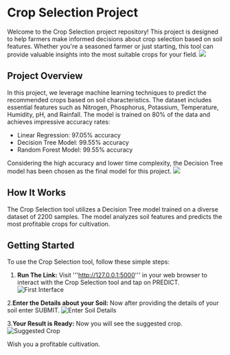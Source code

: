 # Crop Selection Project

Welcome to the Crop Selection project repository! This project is designed to help farmers make informed decisions about crop selection based on soil features. Whether you're a seasoned farmer or just starting, this tool can provide valuable insights into the most suitable crops for your field.
![](crop1.jpg)
## Project Overview

In this project, we leverage machine learning techniques to predict the recommended crops based on soil characteristics. The dataset includes essential features such as Nitrogen, Phosphorus, Potassium, Temperature, Humidity, pH, and Rainfall. The model is trained on 80% of the data and achieves impressive accuracy rates:

- Linear Regression: 97.05% accuracy
- Decision Tree Model: 99.55% accuracy
- Random Forest Model: 99.55% accuracy

Considering the high accuracy and lower time complexity, the Decision Tree model has been chosen as the final model for this project.
![](crop2.jpg)

## How It Works

The Crop Selection tool utilizes a Decision Tree model trained on a diverse dataset of 2200 samples. The model analyzes soil features and predicts the most profitable crops for cultivation.


## Getting Started

To use the Crop Selection tool, follow these simple steps:

1. **Run The Link:**
Visit '''http://127.0.0.1:5000''' in your web browser to interact with the Crop Selection tool and tap on PREDICT.
![First Interface](crop3.png)

2.**Enter the Details about your Soil:**
Now after providing the details of your soil enter SUBMIT.
![Enter Soil Details](crop4.png)

3.**Your Result is Ready:**
Now you will see the suggested crop.
![Suggested Crop](crop5.png)

Wish you a profitable cultivation.


  

